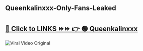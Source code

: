 
 ## Queenkalinxxx-Only-Fans-Leaked

# <h2><a href="https://clipsfans.com/Queenkalinxxx&ref=git">🔗 Click to LINKS ⏩⏩ 👉 🟢 Queenkalinxxx </a></h2>

<a href="https://clipsfans.com/Queenkalinxxx&ref=git" rel="nofollow" data-target="animated-image.originalLink"><img src="https://i.ibb.co.com/xMMVF88/686577567.gif" alt="Viral Video Original" style="max-width: 100%; display: inline-block;" data-target="animated-image.originalImage"></a>
